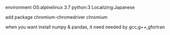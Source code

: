 environment
OS:alpinelinux 3.7
python:3
Localizing:Japanese

add package
chromium-chromedriver
chromium

when you want install numpy & pandas, it need needed by gcc,g++,gfortran 

